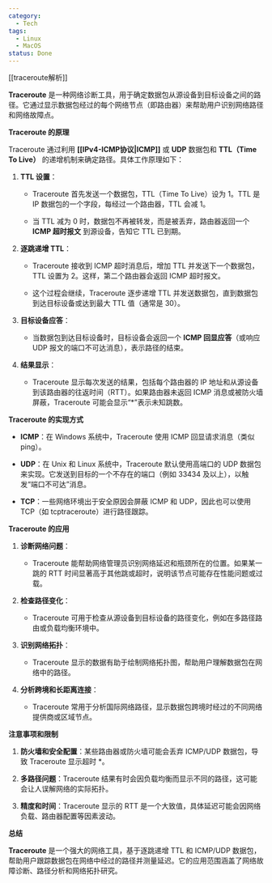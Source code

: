```yaml
---
category:
  - Tech
tags:
  - Linux
  - MacOS
status: Done
---
```

[[traceroute解析]]

**Traceroute** 是一种网络诊断工具，用于确定数据包从源设备到目标设备之间的路径。它通过显示数据包经过的每个网络节点（即路由器）来帮助用户识别网络路径和网络故障点。

**Traceroute 的原理**

Traceroute 通过利用 **[[IPv4-ICMP协议|ICMP]]** 或 **UDP** 数据包和 **TTL（Time To Live）** 的递增机制来确定路径。具体工作原理如下：

1. **TTL 设置**：
    
    - Traceroute 首先发送一个数据包，TTL（Time To Live）设为 1。TTL 是 IP 数据包的一个字段，每经过一个路由器，TTL 会减 1。

    - 当 TTL 减为 0 时，数据包不再被转发，而是被丢弃，路由器返回一个 **ICMP 超时报文** 到源设备，告知它 TTL 已到期。

2. **逐跳递增 TTL**：

    - Traceroute 接收到 ICMP 超时消息后，增加 TTL 并发送下一个数据包，TTL 设置为 2。这样，第二个路由器会返回 ICMP 超时报文。
    
    - 这个过程会继续，Traceroute 逐步递增 TTL 并发送数据包，直到数据包到达目标设备或达到最大 TTL 值（通常是 30）。

3. **目标设备应答**：

    - 当数据包到达目标设备时，目标设备会返回一个 **ICMP 回显应答**（或响应 UDP 报文的端口不可达消息），表示路径的结束。

4. **结果显示**：

    - Traceroute 显示每次发送的结果，包括每个路由器的 IP 地址和从源设备到该路由器的往返时间（RTT）。如果路由器未返回 ICMP 消息或被防火墙屏蔽，Traceroute 可能会显示“*”表示未知跳数。

**Traceroute 的实现方式**

- **ICMP**：在 Windows 系统中，Traceroute 使用 ICMP 回显请求消息（类似 ping）。
    
- **UDP**：在 Unix 和 Linux 系统中，Traceroute 默认使用高端口的 UDP 数据包来实现。它发送到目标的一个不存在的端口（例如 33434 及以上），以触发“端口不可达”消息。
    
 - **TCP**：一些网络环境出于安全原因会屏蔽 ICMP 和 UDP，因此也可以使用 TCP（如 tcptraceroute）进行路径跟踪。

**Traceroute 的应用**

1. **诊断网络问题**：
    
    - Traceroute 能帮助网络管理员识别网络延迟和瓶颈所在的位置。如果某一跳的 RTT 时间显著高于其他跳或超时，说明该节点可能存在性能问题或过载。

2. **检查路径变化**：

    - Traceroute 可用于检查从源设备到目标设备的路径变化，例如在多路径路由或负载均衡环境中。

3. **识别网络拓扑**：

    - Traceroute 显示的数据有助于绘制网络拓扑图，帮助用户理解数据包在网络中的路径。

4. **分析跨境和长距离连接**：

    - Traceroute 常用于分析国际网络路径，显示数据包跨境时经过的不同网络提供商或区域节点。

**注意事项和限制**

1. **防火墙和安全配置**：某些路由器或防火墙可能会丢弃 ICMP/UDP 数据包，导致 Traceroute 显示超时 *。

2. **多路径问题**：Traceroute 结果有时会因负载均衡而显示不同的路径，这可能会让人误解网络的实际拓扑。

3. **精度和时间**：Traceroute 显示的 RTT 是一个大致值，具体延迟可能会因网络负载、路由器配置等因素波动。

**总结**

**Traceroute** 是一个强大的网络工具，基于逐跳递增 TTL 和 ICMP/UDP 数据包，帮助用户跟踪数据包在网络中经过的路径并测量延迟。它的应用范围涵盖了网络故障诊断、路径分析和网络拓扑研究。